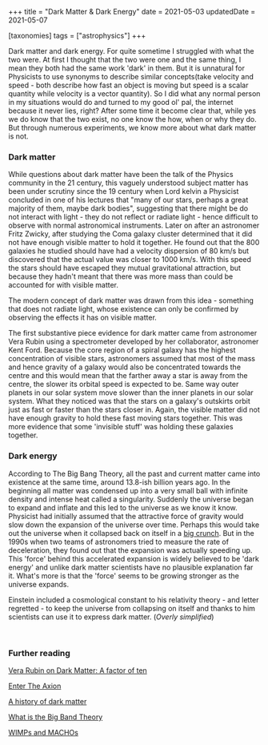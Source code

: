 +++
title = "Dark Matter & Dark Energy"
date = 2021-05-03
updatedDate = 2021-05-07

[taxonomies]
tags = ["astrophysics"]
+++

Dark matter and dark energy. For quite sometime I struggled with what the two were. At first I thought that the two were one and the same thing, I mean they both had the same work 'dark' in them. But it is unnatural for Physicists to use synonyms to describe similar concepts(take velocity and speed - both describe how fast an object is moving but speed is a scalar quantity while velocity is a vector quantity). So I did what any normal person in my situations would do and turned to my good ol' pal, the internet because it never lies, right? After some time it become clear that, while yes we do know that the two exist, no one know the how, when or why they do. But through numerous experiments, we know more about what dark matter is not.

<!-- more -->

### Dark matter

While questions about dark matter have been the talk of the Physics community in the 21 century, this vaguely understood subject matter has been under scrutiny since the 19 century when Lord kelvin a Physicist concluded in one of his lectures that "many of our stars, perhaps a great majority of them, maybe dark bodies", suggesting that there might be do not interact with light - they do not reflect or radiate light - hence difficult to observe with normal astronomical instruments. Later on after an astronomer Fritz Zwicky, after studying the Coma galaxy cluster determined that it did not have enough visible matter to hold it together. He found out that the 800 galaxies he studied should have had a velocity dispersion of 80 km/s but discovered that the actual value was closer to 1000 km/s. With this speed the stars should have escaped they mutual gravitational attraction, but because they hadn't meant that there was more mass than could be accounted for with visible matter.

The modern concept of dark matter was drawn from this idea - something that does not radiate light, whose existence can only be confirmed by observing the effects it has on visible matter.

The first substantive piece evidence for dark matter came from astronomer Vera Rubin using a spectrometer developed by her collaborator, astronomer Kent Ford. Because the core region of a spiral galaxy has the highest concentration of visible stars, astronomers assumed that most of the mass and hence gravity of a galaxy would also be concentrated towards the centre and this would mean that the farther away a star is away from the centre, the slower its orbital speed is expected to be. Same way outer planets in our solar system move slower than the inner planets in our solar system. What they noticed was that the stars on a galaxy's outskirts orbit just as fast or faster than the stars closer in. Again, the visible matter did not have enough gravity to hold these fast moving stars together. This was more evidence that some 'invisible stuff' was holding these galaxies together.

### Dark energy

According to The Big Bang Theory, all the past and current matter came into existence at the same time, around 13.8-ish billion years ago. In the beginning all matter was condensed up into a very small ball with infinite density and intense heat called a singularity. Suddenly the universe began to expand and inflate and this led to the universe as we know it know. Physicist had initially assumed that the attractive force of gravity would slow down the expansion of the universe over time. Perhaps this would take out the universe when it collapsed back on itself in a [big crunch](https://en.wikipedia.org/wiki/Big_Crunch#:~:text=The%20Big%20Crunch%20is%20a,universe%20starting%20with%20another%20Big). But in the 1990s when two teams of astronomers tried to measure the rate of deceleration, they found out that the expansion was actually speeding up. This 'force' behind this accelerated expansion is widely believed to be 'dark energy' and unlike dark matter scientists have no plausible explanation far it. What's more is that the 'force' seems to be growing stronger as the universe expands.

Einstein included a cosmological constant to his relativity theory - and letter regretted - to keep the universe from collapsing on itself and thanks to him scientists can use it to express dark matter. (_Overly simplified_)

</br>

### Further reading

[Vera Rubin on Dark Matter: A factor of ten](https://www.amnh.org/learn-teach/curriculum-collections/cosmic-horizons-book/vera-rubin-dark-matter)

[Enter The Axion](https://www.americanscientist.org/article/enter-the-axion)

[A history of dark matter](https://arstechnica.com/science/2017/02/a-history-of-dark-matter/)

[What is the Big Band Theory](https://phys.org/news/2015-12-big-theory.html)

[WIMPs and MACHOs](https://sites.astro.caltech.edu/~george/ay20/eaa-wimps-machos.pdf)
